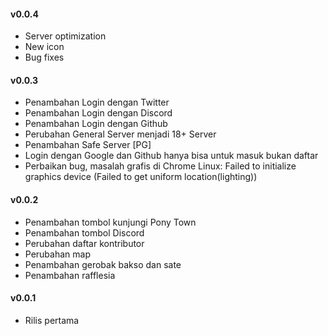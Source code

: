 #### v0.0.4
- Server optimization
- New icon
- Bug fixes

#### v0.0.3
- Penambahan Login dengan Twitter
- Penambahan Login dengan Discord
- Penambahan Login dengan Github
- Perubahan General Server menjadi 18+ Server
- Penambahan Safe Server [PG]
- Login dengan Google dan Github hanya bisa untuk masuk bukan daftar
- Perbaikan bug, masalah grafis di Chrome Linux: Failed to initialize graphics device (Failed to get uniform location(lighting))

#### v0.0.2
- Penambahan tombol kunjungi Pony Town
- Penambahan tombol Discord
- Perubahan daftar kontributor
- Perubahan map
- Penambahan gerobak bakso dan sate
- Penambahan rafflesia

#### v0.0.1
- Rilis pertama
